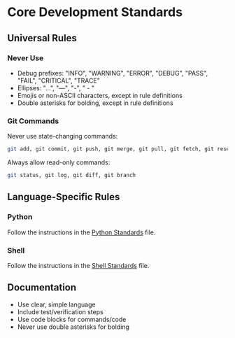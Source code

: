 # Core Development Standards

## Universal Rules

### Never Use
- Debug prefixes: "INFO", "WARNING", "ERROR", "DEBUG", "PASS", "FAIL", "CRITICAL", "TRACE"
- Ellipses: "...", "—", "-", " - "
- Emojis or non-ASCII characters, except in rule definitions
- Double asterisks for bolding, except in rule definitions

### Git Commands
Never use state-changing commands:
```bash
git add, git commit, git push, git merge, git pull, git fetch, git reset, git revert
```

Always allow read-only commands:
```bash
git status, git log, git diff, git branch
```

## Language-Specific Rules

### Python
Follow the instructions in the [Python Standards](.cursor/rules/python.mdc) file.

### Shell
Follow the instructions in the [Shell Standards](.cursor/rules/shell.mdc) file.

## Documentation
- Use clear, simple language
- Include test/verification steps
- Use code blocks for commands/code
- Never use double asterisks for bolding

